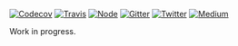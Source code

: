 [![Codecov](https://img.shields.io/codecov/c/github/ehmicky/gulp-execa.svg?label=tested&logo=codecov&style=popout-square)](https://codecov.io/gh/ehmicky/gulp-execa) [![Travis](https://img.shields.io/badge/cross-platform-4cc61e.svg?logo=travis&style=popout-square)](https://travis-ci.org/ehmicky/gulp-execa) [![Node](https://img.shields.io/node/v/gulp-execa.svg?logo=node.js&style=popout-square)](https://www.npmjs.com/package/gulp-execa) [![Gitter](https://img.shields.io/gitter/room/ehmicky/gulp-execa.svg?logo=gitter&logoColor=dddddd&style=popout-square)](https://gitter.im/ehmicky/gulp-execa) [![Twitter](https://img.shields.io/badge/%E2%80%8B-twitter-4cc61e.svg?logo=twitter&style=popout-square)](https://twitter.com/intent/follow?screen_name=ehmicky) [![Medium](https://img.shields.io/badge/%E2%80%8B-medium-4cc61e.svg?logo=medium&logoColor=dddddd&style=popout-square)](https://medium.com/@ehmicky)

Work in progress.
